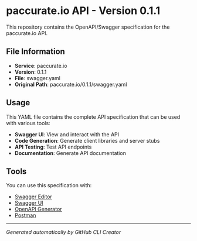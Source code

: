 # paccurate.io API - Version 0.1.1

This repository contains the OpenAPI/Swagger specification for the paccurate.io API.

## File Information

- **Service**: paccurate.io
- **Version**: 0.1.1
- **File**: swagger.yaml
- **Original Path**: paccurate.io/0.1.1/swagger.yaml

## Usage

This YAML file contains the complete API specification that can be used with various tools:

- **Swagger UI**: View and interact with the API
- **Code Generation**: Generate client libraries and server stubs
- **API Testing**: Test API endpoints
- **Documentation**: Generate API documentation

## Tools

You can use this specification with:

- [Swagger Editor](https://editor.swagger.io/)
- [Swagger UI](https://swagger.io/tools/swagger-ui/)
- [OpenAPI Generator](https://openapi-generator.tech/)
- [Postman](https://www.postman.com/)

---

*Generated automatically by GitHub CLI Creator*
